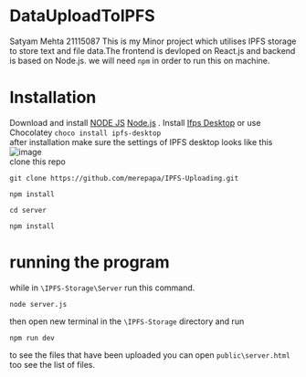 # DataUploadToIPFS

Satyam Mehta 21115087
This is my Minor project which utilises IPFS storage to store text and file data.The frontend is devloped on React.js and backend is based on Node.js. we will need `npm` in order to run this on machine.

# Installation

Download and install [NODE JS](https://nodejs.org/en/download/prebuilt-installer) <a href="https://nodejs.org/en/download/prebuilt-installer" target="_blank">Node.js</a> .
Install [Ifps Desktop](https://docs.ipfs.tech/install/ipfs-desktop/) or use Chocolatey `choco install ipfs-desktop`<br/>
after installation make sure the settings of IPFS desktop looks like this
![image](https://i.ibb.co/Ky5xRBg/NVIDIA-Share-T9gz-MTLmm5.png) <br/>
clone this repo

```
git clone https://github.com/merepapa/IPFS-Uploading.git
```

```
npm install
```

```
cd server
```

```
npm install
```

# running the program

while in `\IPFS-Storage\Server`
run this command.

```
node server.js
```

then open new terminal in the `\IPFS-Storage` directory and run

```
npm run dev
```

to see the files that have been uploaded you can open `public\server.html` too see the list of files.
